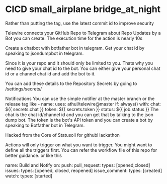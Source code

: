 # CICD small_airplane bridge_at_night
Rather than putting the tag, use the latest commit id to improve security

Telewire connects your GitHub Repo to Telegram about Repo Updates by a Bot you can create. The execution time for the action is nearly 10s

Create a chatbot with botfather bot in telegram. Get your chat id by speaking to jsondumpbot in telegram.

Since it is your repo and it should only be limited to you. Thats why you need to give your chat id to the bot. You can either give your personal chat id or a channel chat id and add the bot to it.

You can add these details to the Repository Secrets by going to <repo>/settings/secrets/

Notifications
You can use the simple notifier at the master branch or the release tag like
    - name: <WorkFlow Name>
      uses: athul/telewire@master
      if: always()
      with:
        chat: ${{ secrets.chat }}
        token: ${{ secrets.token }}
        status: ${{ job.status }}
The chat is the chat id/channel id and you can get that by talking to the json dump bot. The token is the bot's API token and you can create a bot by speaking to Botfather bot in Telegram.

Hacked from the Core of Statusoli for githubHackathon

Actions will only trigger on what you want to trigger. You might want to define all the triggers first. You can refer the workflow file of this repo for better guidance. or like this

name: Build and Notify
on:
  push:
  pull_request:
    types: [opened,closed]
  issues:
    types: [opened, closed, reopened]
  issue_comment:
    types: [created]
  watch:
    types: [started]
